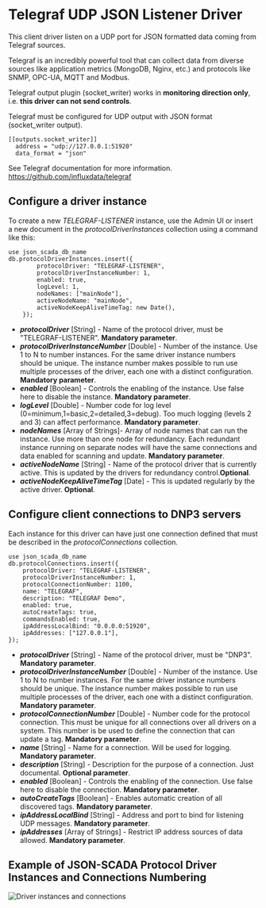 # Telegraf UDP JSON Listener Driver

This client driver listen on a UDP port for JSON formatted data coming from Telegraf sources.

Telegraf is an incredibly powerful tool that can collect data from diverse sources like application metrics (MongoDB, Nginx, etc.) and protocols like SNMP, OPC-UA, MQTT and Modbus.

Telegraf output plugin (socket_writer) works in **monitoring direction only**, i.e. **this driver can not send controls**.

Telegraf must be configured for UDP output with JSON format (socket_writer output).

    [[outputs.socket_writer]]
      address = "udp://127.0.0.1:51920"
      data_format = "json"

See Telegraf documentation for more information.
https://github.com/influxdata/telegraf

## Configure a driver instance

To create a new _TELEGRAF-LISTENER_ instance, use the Admin UI or insert a new document in the _protocolDriverInstances_ collection using a command like this:

    use json_scada_db_name
    db.protocolDriverInstances.insert({
            protocolDriver: "TELEGRAF-LISTENER",
            protocolDriverInstanceNumber: 1,
            enabled: true,
            logLevel: 1,
            nodeNames: ["mainNode"],
            activeNodeName: "mainNode",
            activeNodeKeepAliveTimeTag: new Date(),
        });

- _**protocolDriver**_ [String] - Name of the protocol driver, must be "TELEGRAF-LISTENER". **Mandatory parameter**.
- _**protocolDriverInstanceNumber**_ [Double] - Number of the instance. Use 1 to N to number instances. For the same driver instance numbers should be unique. The instance number makes possible to run use multiple processes of the driver, each one with a distinct configuration. **Mandatory parameter**.
- _**enabled**_ [Boolean] - Controls the enabling of the instance. Use false here to disable the instance. **Mandatory parameter**.
- _**logLevel**_ [Double] - Number code for log level (0=minimum,1=basic,2=detailed,3=debug). Too much logging (levels 2 and 3) can affect performance. **Mandatory parameter**.
- _**nodeNames**_ [Array of Strings]- Array of node names that can run the instance. Use more than one node for redundancy. Each redundant instance running on separate nodes will have the same connections and data enabled for scanning and update. **Mandatory parameter**.
- _**activeNodeName**_ [String] - Name of the protocol driver that is currently active. This is updated by the drivers for redundancy control.**Optional**.
- _**activeNodeKeepAliveTimeTag**_ [Date] - This is updated regularly by the active driver. **Optional**.

## Configure client connections to DNP3 servers

Each instance for this driver can have just one connection defined that must be described in the _protocolConnections_ collection.

    use json_scada_db_name
    db.protocolConnections.insert({
        protocolDriver: "TELEGRAF-LISTENER",
        protocolDriverInstanceNumber: 1,
        protocolConnectionNumber: 1100,
        name: "TELEGRAF",
        description: "TELEGRAF Demo",
        enabled: true,
        autoCreateTags: true,
        commandsEnabled: true,
        ipAddressLocalBind: "0.0.0.0:51920",
        ipAddresses: ["127.0.0.1"],
    });

- _**protocolDriver**_ [String] - Name of the protocol driver, must be "DNP3". **Mandatory parameter**.
- _**protocolDriverInstanceNumber**_ [Double] - Number of the instance. Use 1 to N to number instances. For the same driver instance numbers should be unique. The instance number makes possible to run use multiple processes of the driver, each one with a distinct configuration. **Mandatory parameter**.
- _**protocolConnectionNumber**_ [Double] - Number code for the protocol connection. This must be unique for all connections over all drivers on a system. This number is be used to define the connection that can update a tag. **Mandatory parameter**.
- _**name**_ [String] - Name for a connection. Will be used for logging. **Mandatory parameter**.
- _**description**_ [String] - Description for the purpose of a connection. Just documental. **Optional parameter**.
- _**enabled**_ [Boolean] - Controls the enabling of the connection. Use false here to disable the connection. **Mandatory parameter**.
- _**autoCreateTags**_ [Boolean] - Enables automatic creation of all discovered tags. **Mandatory parameter**.
- _**ipAddressLocalBind**_ [String] - Address and port to bind for listening UDP messages. **Mandatory parameter**.
- _**ipAddresses**_ [Array of Strings] - Restrict IP address sources of data allowed. **Mandatory parameter**.

## Example of JSON-SCADA Protocol Driver Instances and Connections Numbering

![Driver instances and connections](https://github.com/riclolsen/json-scada/raw/master/docs/JSON-SCADA_Connections.png 'Driver Instances and Connections Numbering')
